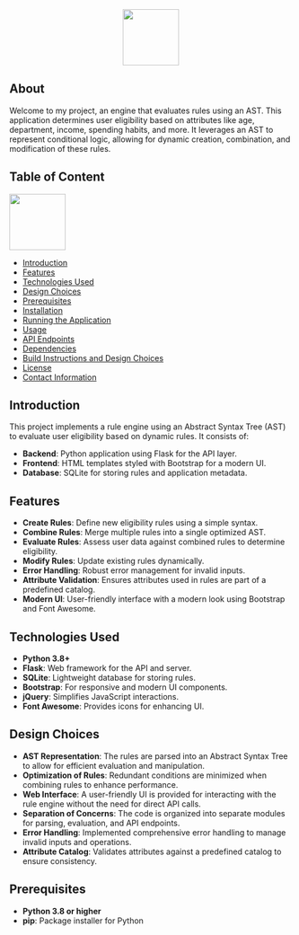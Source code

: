 <div id="header" align="center">
  <img src="https://media.giphy.com/media/M9gbBd9nbDrOTu1Mqx/giphy.gif" width="100"/>
</div>


##  About

Welcome to my project, an engine that evaluates rules using an AST. This application determines user eligibility based on attributes like age, department, income, spending habits, and more. It leverages an AST to represent conditional logic, allowing for dynamic creation, combination, and modification of these rules.


## Table of Content  <div id="header" align="center">
  <img src="https://media.giphy.com/media/Qo2dupDib32rkTY4hX/giphy.gif?cid=ecf05e47viopwlm7lo1gou3g05zpjr1edr7jzyf2pqpv70ny&ep=v1_gifs_related&rid=giphy.gif&ct=s" width="100"/>
</div>

- [Introduction](#introduction)
- [Features](#features)
- [Technologies Used](#technologies-used)
- [Design Choices](#design-choices)
- [Prerequisites](#prerequisites)
- [Installation](#installation)
- [Running the Application](#running-the-application)
- [Usage](#usage)
- [API Endpoints](#api-endpoints)
- [Dependencies](#dependencies)
- [Build Instructions and Design Choices](#build-instructions-and-design-choices)
- [License](#license)
- [Contact Information](#contact-information)

## Introduction

This project implements a rule engine using an Abstract Syntax Tree (AST) to evaluate user eligibility based on dynamic rules. It consists of:

- **Backend**: Python application using Flask for the API layer.
- **Frontend**: HTML templates styled with Bootstrap for a modern UI.
- **Database**: SQLite for storing rules and application metadata.

## Features

- **Create Rules**: Define new eligibility rules using a simple syntax.
- **Combine Rules**: Merge multiple rules into a single optimized AST.
- **Evaluate Rules**: Assess user data against combined rules to determine eligibility.
- **Modify Rules**: Update existing rules dynamically.
- **Error Handling**: Robust error management for invalid inputs.
- **Attribute Validation**: Ensures attributes used in rules are part of a predefined catalog.
- **Modern UI**: User-friendly interface with a modern look using Bootstrap and Font Awesome.

## Technologies Used

- **Python 3.8+**
- **Flask**: Web framework for the API and server.
- **SQLite**: Lightweight database for storing rules.
- **Bootstrap**: For responsive and modern UI components.
- **jQuery**: Simplifies JavaScript interactions.
- **Font Awesome**: Provides icons for enhancing UI.

## Design Choices

- **AST Representation**: The rules are parsed into an Abstract Syntax Tree to allow for efficient evaluation and manipulation.
- **Optimization of Rules**: Redundant conditions are minimized when combining rules to enhance performance.
- **Web Interface**: A user-friendly UI is provided for interacting with the rule engine without the need for direct API calls.
- **Separation of Concerns**: The code is organized into separate modules for parsing, evaluation, and API endpoints.
- **Error Handling**: Implemented comprehensive error handling to manage invalid inputs and operations.
- **Attribute Catalog**: Validates attributes against a predefined catalog to ensure consistency.

## Prerequisites

- **Python 3.8 or higher**
- **pip**: Package installer for Python

